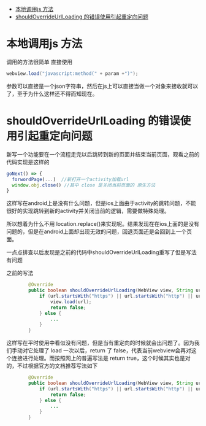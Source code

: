 
<!-- TOC -->

- [本地调用js 方法](#本地调用js-方法)
- [shouldOverrideUrlLoading 的错误使用引起重定向问题](#shouldoverrideurlloading-的错误使用引起重定向问题)

<!-- /TOC -->
# 本地调用js 方法

调用的方法很简单 直接使用

```java
webview.load("javascript:method(" + param +")");
```
参数可以直接是一个json字符串，然后在js上可以直接当做一个对象来接收就可以了，至于为什么这样还不得而知现在。

# shouldOverrideUrlLoading 的错误使用引起重定向问题

新写一个功能要在一个流程走完以后跳转到新的页面并结束当前页面，观看之前的代码实现是这样的

```js
goNext() => {
  forwordPage(...)  //新打开一个activity加载url
  window.obj.close() //其中 close 是关闭当前页面的 原生方法
}
```

这样写在android上是没有什么问题，但是ios上面由于activity的跳转问题，不能很好的实现跳转到新的activity并关闭当前的逻辑，需要做特殊处理。

所以想着为什么不用 location.replace()来实现呢。结果发现在在ios上面的是没有问题的，但是在android上面却出现无效的问题，回退页面还是会回到上一个页面。

一点点排查以后发现是之前的代码中shouldOverrideUrlLoading重写了但是写法有问题

之前的写法

```java
        @Override
        public boolean shouldOverrideUrlLoading(WebView view, String url) {
            if (url.startsWith("https") || url.startsWith("http") || url.startsWith("file")) {
                view.load(url);
                return false;
            } else {
                ...
            }
        }
```

这样写在平时使用中看似没有问题，但是当有重定向的时候就会出问题了。因为我们手动对它处理了 load 一次以后，return 了 false，代表当前webview会再对这个连接进行处理。而按照网上的普遍写法是 return true，这个时候其实也是对的，不过根据官方的文档推荐写法如下

```java
        @Override
        public boolean shouldOverrideUrlLoading(WebView view, String url) {
            if (url.startsWith("https") || url.startsWith("http") || url.startsWith("file")) {
                return false;
            } else {
                ...
            }
        }
```
